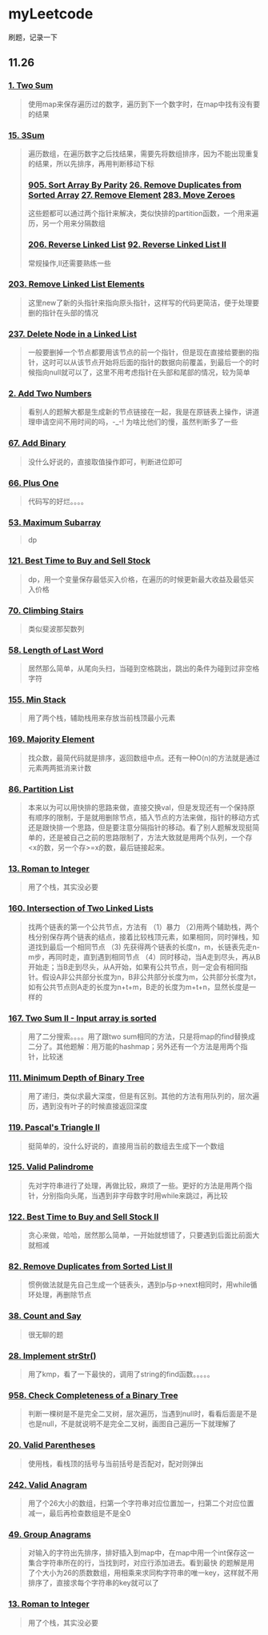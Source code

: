 # myLeetcode
刷题，记录一下
## 11.26
### [1. Two Sum][1]
> 使用map来保存遍历过的数字，遍历到下一个数字时，在map中找有没有要的结果
### [15. 3Sum][2]
> 遍历数组，在遍历数字之后找结果，需要先将数组排序，因为不能出现重复的结果，所以先排序，再用判断移动下标
>
> ### [905. Sort Array By Parity][3]  [26. Remove Duplicates from Sorted Array][4] [27. Remove Element][5] [283. Move Zeroes][6] 
> 这些题都可以通过两个指针来解决，类似快排的partition函数，一个用来遍历，另一个用来分隔数组
> ### [206. Reverse Linked List][7]   [92. Reverse Linked List II][8]
> 常规操作,II还需要熟练一些
### [203. Remove Linked List Elements][9] 
> 这里new了新的头指针来指向原头指针，这样写的代码更简洁，便于处理要删的指针在头部的情况
### [237. Delete Node in a Linked List][10] 
> 一般要删掉一个节点都要用该节点的前一个指针，但是现在直接给要删的指针，这时可以从该节点开始将后面的指针的数据向前覆盖，到最后一个的时候指向null就可以了，这里不用考虑指针在头部和尾部的情况，较为简单
### [2. Add Two Numbers][11]
> 看别人的题解大都是生成新的节点链接在一起，我是在原链表上操作，讲道理申请空间不用时间的吗，-_-! 为啥比他们的慢，虽然判断多了一些
### [67. Add Binary][12]
> 没什么好说的，直接取值操作即可，判断进位即可
### [66. Plus One][13]
> 代码写的好烂。。。。
### [53. Maximum Subarray][14]
> dp
### [121. Best Time to Buy and Sell Stock][15]
> dp，用一个变量保存最低买入价格，在遍历的时候更新最大收益及最低买入价格
### [70. Climbing Stairs][16]
> 类似斐波那契数列
### [58. Length of Last Word][17]
> 居然那么简单，从尾向头扫，当碰到空格跳出，跳出的条件为碰到过非空格字符
### [155. Min Stack][18]
> 用了两个栈，辅助栈用来存放当前栈顶最小元素
### [169. Majority Element][19]
> 找众数，最简代码就是排序，返回数组中点。还有一种O(n)的方法就是通过元素两两抵消来计数
### [86. Partition List][20]
> 本来以为可以用快排的思路来做，直接交换val，但是发现还有一个保持原有顺序的限制，于是就用删除节点，插入节点的方法来做，指针的移动方式还是跟快排一个思路，但是要注意分隔指针的移动。看了别人题解发现挺简单的，还是被自己之前的思路限制了，方法大致就是用两个队列，一个存<x的数，另一个存>=x的数，最后链接起来。
### [13. Roman to Integer][21]
> 用了个栈，其实没必要
### [160. Intersection of Two Linked Lists](https://leetcode.com/problems/intersection-of-two-linked-lists/description/)
> 找两个链表的第一个公共节点，方法有
> （1）暴力 
> （2)用两个辅助栈，两个栈分别保存两个链表的结点，接着比较栈顶元素，如果相同，同时弹栈，知道找到最后一个相同节点
> （3) 先获得两个链表的长度n，m，长链表先走n-m步，再同时走，直到遇到相同节点
> （4）同时移动，当A走到尽头，再从B开始走；当B走到尽头，从A开始，如果有公共节点，则一定会有相同指针。假设A非公共部分长度为n，B非公共部分长度为m，公共部分长度为t，如有公共节点则A走的长度为n+t+m，B走的长度为m+t+n，显然长度是一样的

### [167. Two Sum II - Input array is sorted](https://leetcode.com/problems/two-sum-ii-input-array-is-sorted/description/)
> 用了二分搜索。。。。用了跟two sum相同的方法，只是将map的find替换成二分了。其他题解：用万能的hashmap；另外还有一个方法是用两个指针，比较迷

### [111. Minimum Depth of Binary Tree](https://leetcode.com/problems/minimum-depth-of-binary-tree/description/)
> 用了递归，类似求最大深度，但是有区别。其他的方法有用队列的，层次遍历，遇到没有叶子的时候直接返回深度

### [119. Pascal's Triangle II](https://leetcode.com/problems/pascals-triangle-ii/description/)
> 挺简单的，没什么好说的，直接用当前的数组去生成下一个数组
### [125. Valid Palindrome](https://leetcode.com/problems/valid-palindrome/description/)
> 先对字符串进行了处理，再做比较，麻烦了一些。更好的方法是用两个指针，分别指向头尾，当遇到非字母数字时用while来跳过，再比较
### [122. Best Time to Buy and Sell Stock II](https://leetcode.com/problems/best-time-to-buy-and-sell-stock-ii/description/)
> 贪心来做，哈哈，居然那么简单，一开始就想错了，只要遇到后面比前面大就相减
### [82. Remove Duplicates from Sorted List II](https://leetcode.com/problems/remove-duplicates-from-sorted-list-ii/description/)
> 惯例做法就是先自己生成一个链表头，遇到p与p->next相同时，用while循环处理，再删除节点
### [38. Count and Say](https://leetcode.com/problems/count-and-say/description/)
> 很无聊的题
### [28. Implement strStr()](https://leetcode.com/problems/implement-strstr/description/)
> 用了kmp，看了一下最快的，调用了string的find函数。。。。。
### [958. Check Completeness of a Binary Tree](https://leetcode.com/contest/weekly-contest-115/problems/check-completeness-of-a-binary-tree/)
> 判断一棵树是不是完全二叉树，层次遍历，当遇到null时，看看后面是不是也是null，不是就说明不是完全二叉树，画图自己遍历一下就理解了
### [20. Valid Parentheses](https://leetcode.com/problems/valid-parentheses/description/)
> 使用栈，看栈顶的括号与当前括号是否配对，配对则弹出
### [242. Valid Anagram](https://leetcode.com/problems/valid-anagram/description/)
> 用了个26大小的数组，扫第一个字符串对应位置加一，扫第二个对应位置减一，最后再检查数组是不是全0
### [49. Group Anagrams](https://leetcode.com/problems/group-anagrams/description/)
> 对输入的字符出先排序，排好插入到map中，在map中用一个int保存这一集合字符串所在的行，当找到时，对应行添加进去。看到最快 的题解是用了个大小为26的质数数组，用相乘来求同构字符串的唯一key，这样就不用排序了，直接求每个字符串的key就可以了
### [13. Roman to Integer]()
> 用了个栈，其实没必要





[1]: https://leetcode.com/problems/two-sum/description/
[2]: https://leetcode.com/problems/3sum/description/
[3]: https://leetcode.com/problems/sort-array-by-parity/description/
[4]: https://leetcode.com/problems/remove-duplicates-from-sorted-array/description/
[5]: https://leetcode.com/problems/remove-element/description/
[6]: https://leetcode.com/problems/move-zeroes/description/
[7]: https://leetcode.com/problems/reverse-linked-list/description/
[8]: https://leetcode.com/problems/reverse-linked-list-ii/description/
[9]: https://leetcode.com/problems/remove-linked-list-elements/description/
[10]: https://leetcode.com/problems/delete-node-in-a-linked-list/description/
[11]: https://leetcode.com/problems/add-two-numbers/description/
[12]: https://leetcode.com/problems/add-binary/description/
[13]: https://leetcode.com/problems/plus-one/description/
[14]: https://leetcode.com/problems/maximum-subarray/description/
[15]: https://leetcode.com/problems/best-time-to-buy-and-sell-stock/description/
[16]: https://leetcode.com/problems/climbing-stairs/description/
[17]: https://leetcode.com/problems/length-of-last-word/description/
[18]: https://leetcode.com/problems/min-stack/description/
[19]: https://leetcode.com/problems/majority-element/description/
[20]: https://leetcode.com/problems/partition-list/description/
[21]: https://leetcode.com/problems/roman-to-integer/description/
